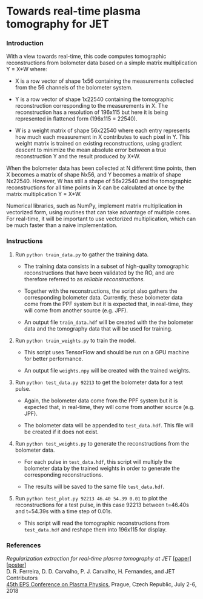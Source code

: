 # Towards real-time plasma tomography for JET

### Introduction

With a view towards real-time, this code computes tomographic reconstructions from bolometer data based on a simple matrix multiplication Y = X*W where:

- X is a row vector of shape 1x56 containing the measurements collected from the 56 channels of the bolometer system.

- Y is a row vector of shape 1x22540 containing the tomographic reconstruction corresponding to the measurements in X. The reconstruction has a resolution of 196x115 but here it is being represented in flattened form (196x115 = 22540).

- W is a weight matrix of shape 56x22540 where each entry represents how much each measurement in X contributes to each pixel in Y. This weight matrix is trained on existing reconstructions, using gradient descent to minimize the mean absolute error between a true reconstruction Y and the result produced by X*W.

When the bolometer data has been collected at N different time points, then X becomes a matrix of shape Nx56, and Y becomes a matrix of shape Nx22540. However, W has still a shape of 56x22540 and the tomographic reconstructions for all time points in X can be calculated at once by the matrix multiplication Y = X*W.

Numerical libraries, such as NumPy, implement matrix multiplication in vectorized form, using routines that can take advantage of multiple cores. For real-time, it will be important to use vectorized multiplication, which can be much faster than a naive implementation.

### Instructions

1. Run `python train_data.py` to gather the training data.

    - The training data consists in a subset of high-quality tomographic reconstructions that have been validated by the RO, and are therefore referred to as _reliable reconstructions_.
    
    - Together with the reconstructions, the script also gathers the corresponding bolometer data. Currently, these bolometer data come from the PPF system but it is expected that, in real-time, they will come from another source (e.g. JPF).
    
    - An output file `train_data.hdf` will be created with the the bolometer data and the tomography data that will be used for training.

2. Run `python train_weights.py` to train the model.

    - This script uses TensorFlow and should be run on a GPU machine for better performance.

    - An output file `weights.npy` will be created with the trained weights.
    
3. Run `python test_data.py 92213` to get the bolometer data for a test pulse.

    - Again, the bolometer data come from the PPF system but it is expected that, in real-time, they will come from another source (e.g. JPF).

    - The bolometer data will be appended to `test_data.hdf`. This file will be created if it does not exist.

4. Run `python test_weights.py` to generate the reconstructions from the bolometer data.

    - For each pulse in `test_data.hdf`, this script will multiply the bolometer data by the trained weights in order to generate the corresponding reconstructions.

    - The results will be saved to the same file `test_data.hdf`.

5. Run `python test_plot.py 92213 46.40 54.39 0.01` to plot the reconstructions for a test pulse, in this case 92213 between t=46.40s and t=54.39s with a time step of 0.01s.

    - This script will read the tomographic reconstructions from `test_data.hdf` and reshape them into 196x115 for display.

### References

_Regularization extraction for real-time plasma tomography at JET_
[[paper](http://ocs.ciemat.es/EPS2018PAP/pdf/P4.1005.pdf)]
[[poster](http://web.tecnico.ulisboa.pt/diogo.ferreira/papers/ferreira18regularization_poster.pdf)]  
D. R. Ferreira, D. D. Carvalho, P. J. Carvalho, H. Fernandes, and JET Contributors  
[45th EPS Conference on Plasma Physics](https://eps2018.eli-beams.eu/en/), Prague, Czech Republic, July 2-6, 2018
